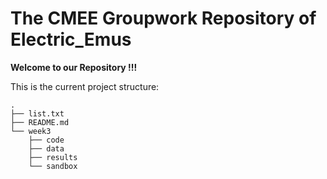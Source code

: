 # The CMEE Groupwork Repository of Electric_Emus

**Welcome to our Repository !!!**

This is the current project structure:  
```
.
├── list.txt
├── README.md
└── week3
    ├── code
    ├── data
    ├── results
    └── sandbox
    
```

